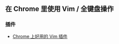 ## 在 Chrome 里使用 Vim / 全键盘操作

### 插件

- [Chrome 上好用的 Vim 插件](https://microsoftedge.microsoft.com/addons/detail/surfingkeys/kgnghhfkloifoabeaobjkgagcecbnppg)
